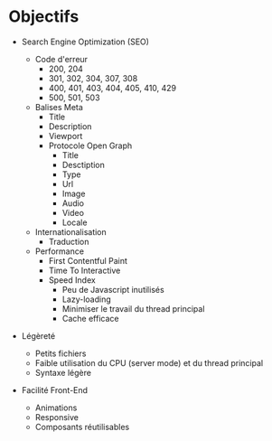 # Objectifs

- Search Engine Optimization (SEO)
  - Code d'erreur
    - 200, 204
    - 301, 302, 304, 307, 308
    - 400, 401, 403, 404, 405, 410, 429
    - 500, 501, 503
  - Balises Meta
    - Title
    - Description
    - Viewport
    - Protocole Open Graph
      - Title
      - Desctiption
      - Type
      - Url
      - Image
      - Audio
      - Video
      - Locale
  - Internationalisation
    - Traduction
  - Performance
    - First Contentful Paint
    - Time To Interactive
    - Speed Index
      - Peu de Javascript inutilisés
      - Lazy-loading
      - Minimiser le travail du thread principal
      - Cache efficace
      
- Légèreté
  - Petits fichiers
  - Faible utilisation du CPU (server mode) et du thread principal
  - Syntaxe légère
  
- Facilité Front-End
  - Animations
  - Responsive
  - Composants réutilisables
